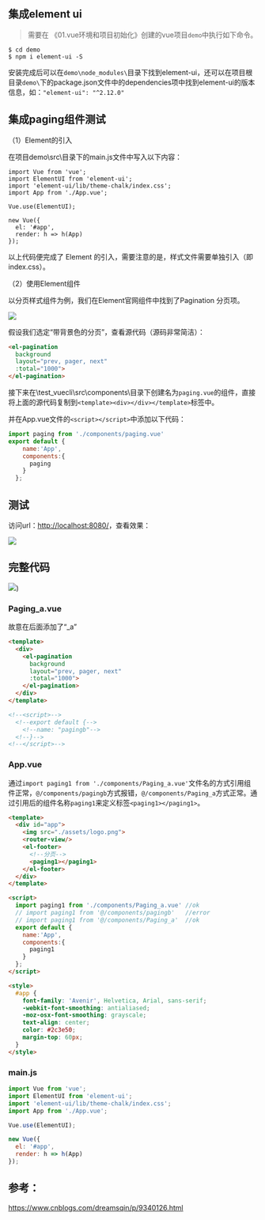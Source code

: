 ## 集成element ui

> 需要在 《01.vue环境和项目初始化》创建的vue项目`demo`中执行如下命令。

```shell
$ cd demo
$ npm i element-ui -S
```

安装完成后可以在`demo\node_modules\`目录下找到element-ui，还可以在项目根目录`demo\`下的package.json文件中的dependencies项中找到element-ui的版本信息，如：`"element-ui": "^2.12.0"`

## 集成paging组件测试

（1）Element的引入

在项目demo\src\目录下的main.js文件中写入以下内容：

```
import Vue from 'vue';
import ElementUI from 'element-ui';
import 'element-ui/lib/theme-chalk/index.css';
import App from './App.vue';

Vue.use(ElementUI);

new Vue({
  el: '#app',
  render: h => h(App)
});
```

以上代码便完成了 Element 的引入，需要注意的是，样式文件需要单独引入（即index.css）。

（2）使用Element组件

以分页样式组件为例，我们在Element官网组件中找到了Pagination 分页项。

![](https://user-gold-cdn.xitu.io/2019/11/7/16e43c620da253a7?w=1199&h=571&f=png&s=55215)

假设我们选定“带背景色的分页”，查看源代码（源码非常简洁）：

```html
<el-pagination
  background
  layout="prev, pager, next"
  :total="1000">
</el-pagination>
```

接下来在\test_vuecli\src\components\目录下创建名为`paging.vue`的组件，直接将上面的源代码复制到`<template><div></div></template>`标签中。

并在App.vue文件的`<script></script>`中添加以下代码：

```javascript
import paging from './components/paging.vue'
export default {
    name:'App',
    components:{
      paging
    }
  };
```



## 测试

访问url：<http://localhost:8080/>，查看效果：

![](https://user-gold-cdn.xitu.io/2019/11/7/16e43bdcaf3c2bd6?w=1331&h=502&f=png&s=50115)

## 完整代码

![](https://user-gold-cdn.xitu.io/2019/11/7/16e43dc2c02420de?w=376&h=344&f=png&s=21060))

### Paging_a.vue

故意在后面添加了“_a”

```html
<template>
  <div>
    <el-pagination
      background
      layout="prev, pager, next"
      :total="1000">
    </el-pagination>
  </div>
</template>

<!--<script>-->
  <!--export default {-->
    <!--name: "pagingb"-->
  <!--}-->
<!--</script>-->
```

### App.vue

通过`import paging1 from './components/Paging_a.vue'`文件名的方式引用组件正常，`@/components/pagingb`方式报错，`@/components/Paging_a`方式正常。通过引用后的组件名称`paging1`来定义标签`<paging1></paging1>`。

```html
<template>
  <div id="app">
    <img src="./assets/logo.png">
    <router-view/>
    <el-footer>
      <!--分页-->
      <paging1></paging1>
    </el-footer>
  </div>
</template>

<script>
  import paging1 from './components/Paging_a.vue' //ok
  // import paging1 from '@/components/pagingb'   //error
  // import paging1 from '@/components/Paging_a'  //ok
  export default {
    name:'App',
    components:{
      paging1
    }
  };
</script>

<style>
  #app {
    font-family: 'Avenir', Helvetica, Arial, sans-serif;
    -webkit-font-smoothing: antialiased;
    -moz-osx-font-smoothing: grayscale;
    text-align: center;
    color: #2c3e50;
    margin-top: 60px;
  }
</style>
```

### main.js

```javascript
import Vue from 'vue';
import ElementUI from 'element-ui';
import 'element-ui/lib/theme-chalk/index.css';
import App from './App.vue';

Vue.use(ElementUI);

new Vue({
  el: '#app',
  render: h => h(App)
});
```

## 参考：

<https://www.cnblogs.com/dreamsqin/p/9340126.html>